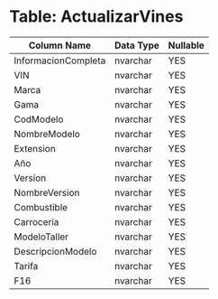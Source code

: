 # Table: ActualizarVines

| Column Name | Data Type | Nullable |
|-------------|-----------|----------|
| InformacionCompleta | nvarchar | YES |
| VIN | nvarchar | YES |
| Marca  | nvarchar | YES |
| Gama | nvarchar | YES |
| CodModelo | nvarchar | YES |
| NombreModelo | nvarchar | YES |
| Extension | nvarchar | YES |
| Año | nvarchar | YES |
| Version | nvarchar | YES |
| NombreVersion | nvarchar | YES |
| Combustible | nvarchar | YES |
| Carroceria | nvarchar | YES |
| ModeloTaller | nvarchar | YES |
| DescripcionModelo | nvarchar | YES |
| Tarifa | nvarchar | YES |
| F16 | nvarchar | YES |

